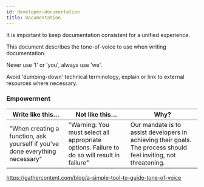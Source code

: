 ```yaml
---
id: developer-documentation
title: Documentation
---
```


It is important to keep documentation consistent for a unified experience.

This document describes the tone-of-voice to use when writing documentation.


Never use 'I' or 'you', always use 'we'.

Avoid 'dumbing-down' technical terminology, explain or link to external resources where necessary.

### Empowerment

| Write like this… | Not like this… | Why? |
|---|---|---|
| "When creating a function, ask yourself if you've done everything necessary" | "Warning: You must select all appropriate options. Failure to do so will result in failure" | Our mandate is to assist developers in achieving their goals. The process should feel inviting, not threatening. |

https://gathercontent.com/blog/a-simple-tool-to-guide-tone-of-voice

